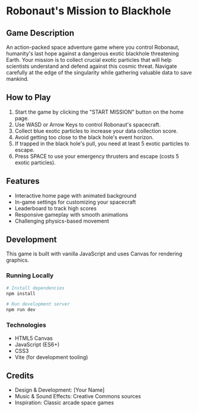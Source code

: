 # Robonaut's Mission to Blackhole

## Game Description
An action-packed space adventure game where you control Robonaut, humanity's last hope against a dangerous exotic blackhole threatening Earth. Your mission is to collect crucial exotic particles that will help scientists understand and defend against this cosmic threat. Navigate carefully at the edge of the singularity while gathering valuable data to save mankind.

## How to Play
1. Start the game by clicking the "START MISSION" button on the home page.
2. Use WASD or Arrow Keys to control Robonaut's spacecraft.
3. Collect blue exotic particles to increase your data collection score.
4. Avoid getting too close to the black hole's event horizon.
5. If trapped in the black hole's pull, you need at least 5 exotic particles to escape.
6. Press SPACE to use your emergency thrusters and escape (costs 5 exotic particles).

## Features
- Interactive home page with animated background
- In-game settings for customizing your spacecraft
- Leaderboard to track high scores
- Responsive gameplay with smooth animations
- Challenging physics-based movement

## Development
This game is built with vanilla JavaScript and uses Canvas for rendering graphics.

### Running Locally
```bash
# Install dependencies
npm install

# Run development server
npm run dev
```

### Technologies
- HTML5 Canvas
- JavaScript (ES6+)
- CSS3
- Vite (for development tooling)

## Credits
- Design & Development: [Your Name]
- Music & Sound Effects: Creative Commons sources
- Inspiration: Classic arcade space games
